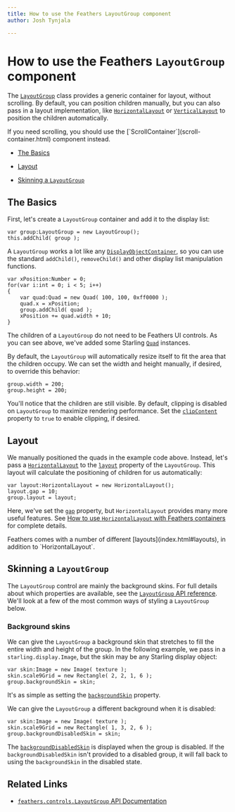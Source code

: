 ```yaml
---
title: How to use the Feathers LayoutGroup component  
author: Josh Tynjala

---
```

# How to use the Feathers `LayoutGroup` component

The [`LayoutGroup`](../api-reference/feathers/controls/LayoutGroup.html) class provides a generic container for layout, without scrolling. By default, you can position children manually, but you can also pass in a layout implementation, like [`HorizontalLayout`](horizontal-layout.html) or [`VerticalLayout`](vertical-layout.html) to position the children automatically.

<aside class="info">If you need scrolling, you should use the [`ScrollContainer`](scroll-container.html) component instead.</aside>

-   [The Basics](#the-basics)

-   [Layout](#layout)

-   [Skinning a `LayoutGroup`](#skinning-a-layoutgroup)

## The Basics

First, let's create a `LayoutGroup` container and add it to the display list:

``` code
var group:LayoutGroup = new LayoutGroup();
this.addChild( group );
```

A `LayoutGroup` works a lot like any [`DisplayObjectContainer`](http://doc.starling-framework.org/core/starling/display/DisplayObjectContainer.html), so you can use the standard `addChild()`, `removeChild()` and other display list manipulation functions.

``` code
var xPosition:Number = 0;
for(var i:int = 0; i < 5; i++)
{
    var quad:Quad = new Quad( 100, 100, 0xff0000 );
    quad.x = xPosition;
    group.addChild( quad );
    xPosition += quad.width + 10;
}
```

The children of a `LayoutGroup` do not need to be Feathers UI controls. As you can see above, we've added some Starling [`Quad`](http://doc.starling-framework.org/core/starling/display/Quad.html) instances.

By default, the `LayoutGroup` will automatically resize itself to fit the area that the children occupy. We can set the width and height manually, if desired, to override this behavior:

``` code
group.width = 200;
group.height = 200;
```

You'll notice that the children are still visible. By default, clipping is disabled on `LayoutGroup` to maximize rendering performance. Set the [`clipContent`](../api-reference/feathers/controls/LayoutGroup.html#clipContent) property to `true` to enable clipping, if desired.

## Layout

We manually positioned the quads in the example code above. Instead, let's pass a [`HorizontalLayout`](../api-reference/feathers/layout/HorizontalLayout.html) to the [`layout`](../api-reference/feathers/controls/LayoutGroup.html#layout) property of the `LayoutGroup`. This layout will calculate the positioning of children for us automatically:

``` code
var layout:HorizontalLayout = new HorizontalLayout();
layout.gap = 10;
group.layout = layout;
```

Here, we've set the [`gap`](../api-reference/feathers/layout/HorizontalLayout.html#gap) property, but `HorizontalLayout` provides many more useful features. See [How to use `HorizontalLayout` with Feathers containers](horizontal-layout.html) for complete details.

<aside class="info">Feathers comes with a number of different [layouts](index.html#layouts), in addition to `HorizontalLayout`.</aside>

## Skinning a `LayoutGroup`

The `LayoutGroup` control are mainly the background skins. For full details about which properties are available, see the [`LayoutGroup` API reference](../api-reference/feathers/controls/LayoutGroup.html). We'll look at a few of the most common ways of styling a `LayoutGroup` below.

### Background skins

We can give the `LayoutGroup` a background skin that stretches to fill the entire width and height of the group. In the following example, we pass in a `starling.display.Image`, but the skin may be any Starling display object:

``` code
var skin:Image = new Image( texture );
skin.scale9Grid = new Rectangle( 2, 2, 1, 6 );
group.backgroundSkin = skin;
```

It's as simple as setting the [`backgroundSkin`](../api-reference/feathers/controls/LayoutGroup.html#backgroundSkin) property.

We can give the `LayoutGroup` a different background when it is disabled:

``` code
var skin:Image = new Image( texture );
skin.scale9Grid = new Rectangle( 1, 3, 2, 6 );
group.backgroundDisabledSkin = skin;
```

The [`backgroundDisabledSkin`](../api-reference/feathers/controls/LayoutGroup.html#backgroundDisabledSkin) is displayed when the group is disabled. If the `backgroundDisabledSkin` isn't provided to a disabled group, it will fall back to using the `backgroundSkin` in the disabled state.

## Related Links

-   [`feathers.controls.LayoutGroup` API Documentation](../api-reference/feathers/controls/LayoutGroup.html)